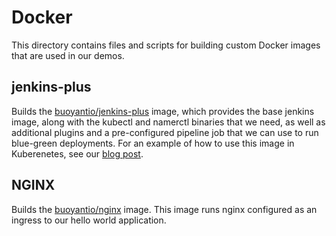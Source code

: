 # Docker

This directory contains files and scripts for building custom Docker images that
are used in our demos.

## jenkins-plus

Builds the [buoyantio/jenkins-plus](https://hub.docker.com/r/buoyantio/jenkins-plus/)
image, which provides the base jenkins image, along with the kubectl and
namerctl binaries that we need, as well as additional plugins and a
pre-configured pipeline job that we can use to run blue-green deployments.
For an example of how to use this image in Kuberenetes, see our [blog post](
https://blog.buoyant.io/2016/11/04/a-service-mesh-for-kubernetes-part-iv-continuous-deployment-via-traffic-shifting/).

## NGINX

Builds the [buoyantio/nginx](https://hub.docker.com/r/buoyantio/nginx/)
image. This image runs nginx configured as an ingress to our hello world application.